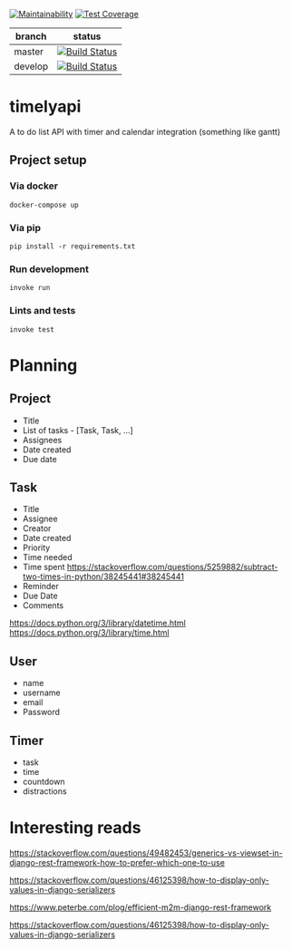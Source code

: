 [![Maintainability](https://api.codeclimate.com/v1/badges/79daa362a5568b87ebd8/maintainability)](https://codeclimate.com/github/timelytasks/timelyapi/maintainability)
[![Test Coverage](https://api.codeclimate.com/v1/badges/79daa362a5568b87ebd8/test_coverage)](https://codeclimate.com/github/timelytasks/timelyapi/test_coverage)

| branch  | status |
|---------|--------|
| master  | [![Build Status](https://travis-ci.com/timelytasks/timelyapi.svg?branch=master)](https://travis-ci.com/timelytasks/timelyapi)|
| develop | [![Build Status](https://travis-ci.com/timelytasks/timelyapi.svg?branch=develop)](https://travis-ci.com/timelytasks/timelyapi)|

# timelyapi

A to do list API with timer and calendar integration (something like gantt)

## Project setup

### Via docker

```shell
docker-compose up
```

### Via pip

```shell
pip install -r requirements.txt
```

### Run development

```shell
invoke run
```

### Lints and tests

```shell
invoke test
```

# Planning

## Project

- Title
- List of tasks - [Task, Task, ...]
- Assignees
- Date created
- Due date

## Task

- Title
- Assignee
- Creator
- Date created
- Priority
- Time needed
- Time spent https://stackoverflow.com/questions/5259882/subtract-two-times-in-python/38245441#38245441
- Reminder
- Due Date
- Comments

https://docs.python.org/3/library/datetime.html
https://docs.python.org/3/library/time.html

## User

- name
- username
- email
- Password

## Timer

- task
- time
- countdown
- distractions

# Interesting reads

https://stackoverflow.com/questions/49482453/generics-vs-viewset-in-django-rest-framework-how-to-prefer-which-one-to-use

https://stackoverflow.com/questions/46125398/how-to-display-only-values-in-django-serializers

https://www.peterbe.com/plog/efficient-m2m-django-rest-framework

https://stackoverflow.com/questions/46125398/how-to-display-only-values-in-django-serializers
